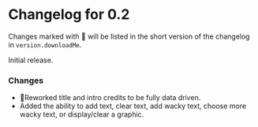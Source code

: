 # Changelog for 0.2

Changes marked with 💖 will be listed in the short version of the changelog in `version.downloadMe`.

Initial release.

### Changes
- 💖Reworked title and intro credits to be fully data driven.
- Added the ability to add text, clear text, add wacky text, choose more wacky text, or display/clear a graphic.
